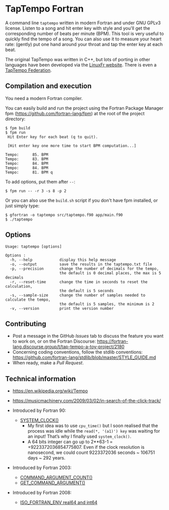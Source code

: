 # TapTempo Fortran

A command line `taptempo` written in modern Fortran and under GNU GPLv3 license. Listen to a song and hit enter key with style and you'll get the corresponding number of beats per minute (BPM). This tool is very useful to quickly find the tempo of a song. You can also use it to measure your heart rate: (gently) put one hand around your throat and tap the enter key at each beat.

The original TapTempo was written in C++, but lots of porting in other languages have been developed via the [LinuxFr website](https://linuxfr.org/wiki/taptempo). There is even a [TapTempo Federation](https://github.com/Taptempo-Federation).


## Compilation and execution

You need a modern Fortran compiler.

You can easily build and run the project using the Fortran Package Manager fpm (https://github.com/fortran-lang/fpm) at the root of the project directory:

```
$ fpm build
$ fpm run
 Hit Enter key for each beat (q to quit).

 [Hit enter key one more time to start BPM computation...]

Tempo:      85. BPM
Tempo:      83. BPM
Tempo:      84. BPM
Tempo:      84. BPM
Tempo:      81. BPM q
```

To add options, put them after `--`:

```
$ fpm run -- -r 3 -s 8 -p 2
```

Or you can also use the `build.sh` script if you don't have fpm installed, or just simply type:

```
$ gfortran -o taptempo src/taptempo.f90 app/main.f90
$ ./taptempo
```

## Options

```
Usage: taptempo [options]

Options :
  -h, --help            display this help message
  -o, --output          save the results in the taptempo.txt file
  -p, --precision       change the number of decimals for the tempo,
                        the default is 0 decimal places, the max is 5 decimals
  -r, --reset-time      change the time in seconds to reset the calculation,
                        the default is 5 seconds
  -s, --sample-size     change the number of samples needed to calculate the tempo,
                        the default is 5 samples, the minimum is 2
  -v, --version         print the version number
```

## Contributing

* Post a message in the GitHub *Issues* tab to discuss the feature you want to work on, or on the Fortran Discourse:
https://fortran-lang.discourse.group/t/tap-tempo-a-toy-project/2180
* Concerning coding conventions, follow the stdlib conventions:
https://github.com/fortran-lang/stdlib/blob/master/STYLE_GUIDE.md
* When ready, make a *Pull Request*.

## Technical information

* https://en.wikipedia.org/wiki/Tempo
* https://musicmachinery.com/2009/03/02/in-search-of-the-click-track/

* Introduced by Fortran 90:
  * [SYSTEM_CLOCK()](https://gcc.gnu.org/onlinedocs/gfortran/SYSTEM_005fCLOCK.html)
    * My first idea was to use `cpu_time()` but I soon realised that the process was idle while the `read(*, '(a1)') key` was waiting for an input! That’s why I finally used `system_clock()`.
    * A 64 bits integer can go up to 2**63-1 = +9223372036854775807. Even if the clock resolution is nanosecond, we could count 9223372036 seconds ~ 106751 days ~ 292 years.

* Introduced by Fortran 2003:
  * [COMMAND\_ARGUMENT\_COUNT()](https://gcc.gnu.org/onlinedocs/gfortran/COMMAND_005fARGUMENT_005fCOUNT.html)
  * [GET\_COMMAND\_ARGUMENT()](https://gcc.gnu.org/onlinedocs/gfortran/GET_005fCOMMAND_005fARGUMENT.html)

* Introduced by Fortran 2008:
  * [ISO\_FORTRAN\_ENV real64 and int64](https://gcc.gnu.org/onlinedocs/gfortran/ISO_005fFORTRAN_005fENV.html)
